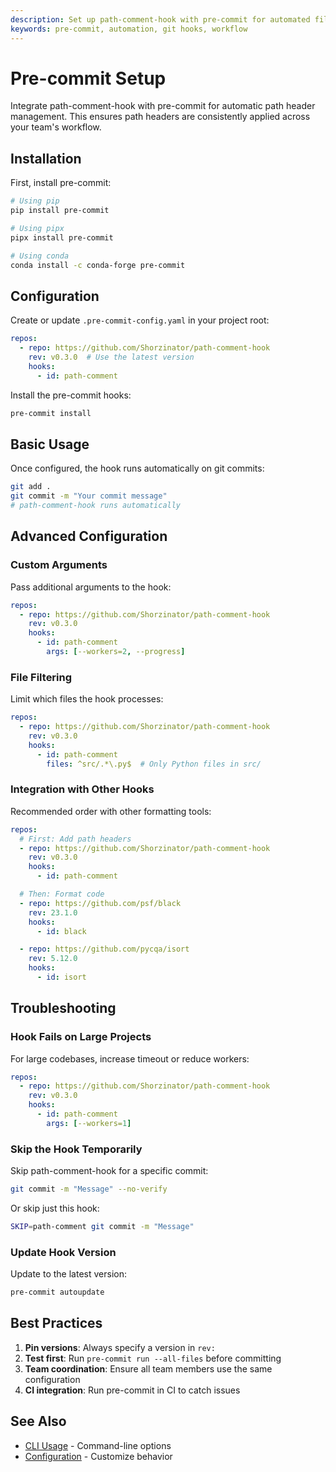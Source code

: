 ```yaml
---
description: Set up path-comment-hook with pre-commit for automated file processing
keywords: pre-commit, automation, git hooks, workflow
---
```


# Pre-commit Setup

Integrate path-comment-hook with pre-commit for automatic path header management. This ensures path headers are consistently applied across your team's workflow.

## Installation

First, install pre-commit:

```bash
# Using pip
pip install pre-commit

# Using pipx
pipx install pre-commit

# Using conda
conda install -c conda-forge pre-commit
```

## Configuration

Create or update `.pre-commit-config.yaml` in your project root:

```yaml
repos:
  - repo: https://github.com/Shorzinator/path-comment-hook
    rev: v0.3.0  # Use the latest version
    hooks:
      - id: path-comment
```

Install the pre-commit hooks:

```bash
pre-commit install
```

## Basic Usage

Once configured, the hook runs automatically on git commits:

```bash
git add .
git commit -m "Your commit message"
# path-comment-hook runs automatically
```

## Advanced Configuration

### Custom Arguments

Pass additional arguments to the hook:

```yaml
repos:
  - repo: https://github.com/Shorzinator/path-comment-hook
    rev: v0.3.0
    hooks:
      - id: path-comment
        args: [--workers=2, --progress]
```

### File Filtering

Limit which files the hook processes:

```yaml
repos:
  - repo: https://github.com/Shorzinator/path-comment-hook
    rev: v0.3.0
    hooks:
      - id: path-comment
        files: ^src/.*\.py$  # Only Python files in src/
```

### Integration with Other Hooks

Recommended order with other formatting tools:

```yaml
repos:
  # First: Add path headers
  - repo: https://github.com/Shorzinator/path-comment-hook
    rev: v0.3.0
    hooks:
      - id: path-comment

  # Then: Format code
  - repo: https://github.com/psf/black
    rev: 23.1.0
    hooks:
      - id: black

  - repo: https://github.com/pycqa/isort
    rev: 5.12.0
    hooks:
      - id: isort
```

## Troubleshooting

### Hook Fails on Large Projects

For large codebases, increase timeout or reduce workers:

```yaml
repos:
  - repo: https://github.com/Shorzinator/path-comment-hook
    rev: v0.3.0
    hooks:
      - id: path-comment
        args: [--workers=1]
```

### Skip the Hook Temporarily

Skip path-comment-hook for a specific commit:

```bash
git commit -m "Message" --no-verify
```

Or skip just this hook:

```bash
SKIP=path-comment git commit -m "Message"
```

### Update Hook Version

Update to the latest version:

```bash
pre-commit autoupdate
```

## Best Practices

1. **Pin versions**: Always specify a version in `rev:`
2. **Test first**: Run `pre-commit run --all-files` before committing
3. **Team coordination**: Ensure all team members use the same configuration
4. **CI integration**: Run pre-commit in CI to catch issues

## See Also

- [CLI Usage](cli-usage.md) - Command-line options
- [Configuration](configuration.md) - Customize behavior
